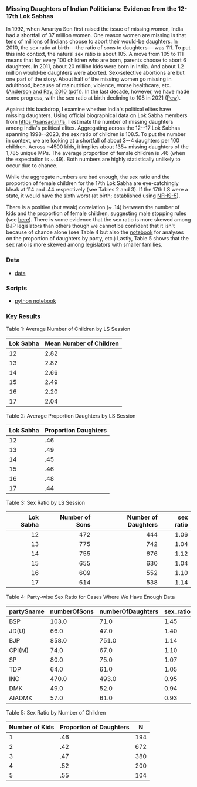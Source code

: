 ### Missing Daughters of Indian Politicians: Evidence from the 12-17th Lok Sabhas

In 1992, when Amartya Sen first raised the issue of missing women, India had a shortfall of 37 million women. One reason women are missing is that tens of millions of Indians choose to abort their would-be daughters. In 2010, the sex ratio at birth---the ratio of sons to daughters---was 111. To put this into context, the natural sex ratio is about 105. A move from 105 to 111 means that for every 100 children who are born, parents choose to abort 6 daughters. In 2011, about 20 million kids were born in India. And about 1.2 million would-be daughters were aborted. Sex-selective abortions are but one part of the story. About half of the missing women go missing in adulthood, because of malnutrition, violence, worse healthcare, etc. ([Anderson and Ray, 2010 (pdf)](https://pages.nyu.edu/debraj/Papers/AndersonRay.pdf)). In the last decade, however, we have made some progress, with the sex ratio at birth declining to 108 in 2021 ([Pew](https://www.pewresearch.org/religion/2022/08/23/indias-sex-ratio-at-birth-begins-to-normalize/)).

Against this backdrop, I examine whether India's political elites have missing daughters. Using official biographical data on Lok Sabha members from https://sansad.in/ls, I estimate the number of missing daughters among India's political elites. Aggregating across the 12--17 Lok Sabhas spanning 1998--2023, the sex ratio of children is 108.5. To put the number in context, we are looking at a shortfall of about 3--4 daughters per 100 children. Across ~4500 kids, it implies about 135+ missing daughters of the 1,785 unique MPs. The average proportion of female children is .46 (when the expectation is ~.49). Both numbers are highly statistically unlikely to occur due to chance. 

While the aggregate numbers are bad enough, the sex ratio and the proportion of female children for the 17th Lok Sabha are eye-catchingly bleak at 114 and .44 respectively (see Tables 2 and 3). If the 17th LS were a state, it would have the sixth worst (at birth; established using [NFHS-5](https://en.wikipedia.org/wiki/List_of_states_and_union_territories_of_India_by_sex_ratio)).

There is a positive (but weak) correlation (~ .14) between the number of kids and the proportion of female children, suggesting male stopping rules (see [here](https://github.com/soodoku/prop_male)). There is some evidence that the sex ratio is more skewed among BJP legislators than others though we cannot be confident that it isn't because of chance alone (see Table 4 but also the [notebook](https://github.com/in-rolls/missing_daughters_of_pols/blob/main/scripts/03_ls_daughters.ipynb) for analyses on the proportion of daughters by party, etc.) Lastly, Table 5 shows that the sex ratio is more skewed among legislators with smaller families.


### Data

* [data](data/)

### Scripts

* [python notebook](https://github.com/in-rolls/missing_daughters_of_pols/blob/main/scripts/03_ls_daughters.ipynb)

### Key Results

Table 1: Average Number of Children by LS Session


| Lok Sabha | Mean Number of Children    |
|--------|----------|
| 12     | 2.82 |
| 13     | 2.82 |
| 14     | 2.66 |
| 15     | 2.49 |
| 16     | 2.20 |
| 17     | 2.04 |


Table 2: Average Proportion Daughters by LS Session

Lok Sabha | Proportion Daughters
-------|-------
12 | .46
13 | .49
14 | .45
15 | .46
16 | .48
17 | .44

Table 3: Sex Ratio by LS Session

|   Lok Sabha |   Number of Sons |   Number of Daughters |   sex ratio |
|-----:|---------------:|--------------------:|------------:|
|   12 |            472 |                 444 |    1.06  |
|   13 |            775 |                 742 |    1.04  |
|   14 |            755 |                 676 |    1.12  |
|   15 |            655 |                 630 |    1.04  |
|   16 |            609 |                 552 |    1.10  |
|   17 |            614 |                 538 |    1.14  |

Table 4: Party-wise Sex Ratio for Cases Where We Have Enough Data

| partySname | numberOfSons | numberOfDaughters | sex_ratio |
|------------|--------------|-------------------|-----------|
| BSP        | 103.0        | 71.0              | 1.45  |
| JD(U)      | 66.0         | 47.0              | 1.40  |
| BJP        | 858.0        | 751.0             | 1.14  |
| CPI(M)     | 74.0         | 67.0              | 1.10  |
| SP         | 80.0         | 75.0              | 1.07  |
| TDP        | 64.0         | 61.0              | 1.05  |
| INC        | 470.0        | 493.0             | 0.95  |
| DMK        | 49.0         | 52.0              | 0.94  |
| AIADMK     | 57.0         | 61.0              | 0.93  |


Table 5: Sex Ratio by Number of Children


| Number of Kids | Proportion of Daughters  | N |
|----------|-----------|----------|
| 1     | .46  | 194      |
| 2      | .42  | 672      |
| 3      | .47  | 380      |
| 4      | .52  | 200      |
| 5      | .55  | 104      |

